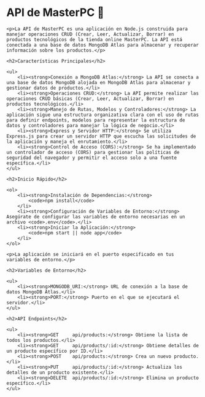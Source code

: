  <h1>API de MasterPC 🚀</h1>

    <p>La API de MasterPC es una aplicación en Node.js construida para manejar operaciones CRUD (Crear, Leer, Actualizar, Borrar) en productos tecnológicos de la tienda online MasterPC. La API está conectada a una base de datos MongoDB Atlas para almacenar y recuperar información sobre los productos.</p>

    <h2>Características Principales</h2>

    <ul>
        <li><strong>Conexión a MongoDB Atlas:</strong> La API se conecta a una base de datos MongoDB alojada en MongoDB Atlas para almacenar y gestionar datos de productos.</li>
        <li><strong>Operaciones CRUD:</strong> La API permite realizar las operaciones CRUD básicas (Crear, Leer, Actualizar, Borrar) en productos tecnológicos.</li>
        <li><strong>Manejo de Rutas, Modelos y Controladores:</strong> La aplicación sigue una estructura organizativa clara con el uso de rutas para definir endpoints, modelos para representar la estructura de datos y controladores para manejar la lógica de negocio.</li>
        <li><strong>Express y Servidor HTTP:</strong> Se utiliza Express.js para crear un servidor HTTP que escucha las solicitudes de la aplicación y maneja el enrutamiento.</li>
        <li><strong>Control de Acceso (CORS):</strong> Se ha implementado un controlador de acceso (CORS) para gestionar las políticas de seguridad del navegador y permitir el acceso solo a una fuente específica.</li>
    </ul>

    <h2>Inicio Rápido</h2>

    <ol>
        <li><strong>Instalación de Dependencias:</strong>
            <code>npm install</code>
        </li>
        <li><strong>Configuración de Variables de Entorno:</strong> Asegúrate de configurar las variables de entorno necesarias en un archivo <code>.env</code>.</li>
        <li><strong>Iniciar la Aplicación:</strong>
            <code>npm start || node app</code>
        </li>
    </ol>

    <p>La aplicación se iniciará en el puerto especificado en tus variables de entorno.</p>

    <h2>Variables de Entorno</h2>

    <ul>
        <li><strong>MONGODB_URI:</strong> URL de conexión a la base de datos MongoDB Atlas.</li>
        <li><strong>PORT:</strong> Puerto en el que se ejecutará el servidor.</li>
    </ul>

    <h2>API Endpoints</h2>

    <ul>
        <li><strong>GET     api/products:</strong> Obtiene la lista de todos los productos.</li>
        <li><strong>GET     api/products/:id:</strong> Obtiene detalles de un producto específico por ID.</li>
        <li><strong>POST    api/products:</strong> Crea un nuevo producto.</li>
        <li><strong>PUT     api/products/:id:</strong> Actualiza los detalles de un producto existente.</li>
        <li><strong>DELETE  api/products/:id:</strong> Elimina un producto específico.</li>
    </ul>